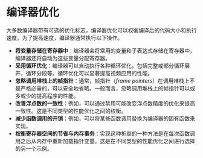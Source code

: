 # 编译器优化
大多数编译器带有可选的优化标志，编译器优化可以权衡编译后的代码大小和执行速度。为了提高速度，编译器通常执行以下操作。

* **将变量存储在寄存器中**：编译器会将常用的变量和子表达式存储在寄存器中，编译器还将自动为这些变量分配寄存器。
* **采用循环优化**：编译器可以自动执行各种循环优化，包括完整或部分循环展开，循环分段等。循环优化可以显著提高视频应用的性能。
* **忽略调用堆栈上的帧指针**：通常，帧指针（*frame pointers*）在调用堆栈上不是严格必需的，可以安全地省略。一般而言，忽略调用堆栈上的帧指针可以或多或少的提高程序的性能。
* **改善浮点数的一致性**：例如，可以通过禁用可能改变浮点数精度的优化来提高一致性。这是不同类型的性能优化之间的权衡。
* **减少函数调用的开销**：例如，可以将某些函数调用替换为编译器的固有函数来实现。
* **权衡寄存器空间的节省与内存事务**：实现这种折衷的一种方法是在每次函数调用之后从内存中重新加载指针变量。这是在不同类型的性能优化之间进行选择的另一个示例。

